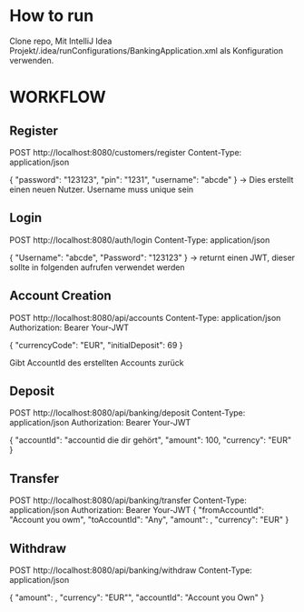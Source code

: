 # How to run
Clone repo, Mit IntelliJ Idea Projekt/.idea/runConfigurations/BankingApplication.xml als Konfiguration verwenden.


# WORKFLOW

## Register
POST http://localhost:8080/customers/register
Content-Type: application/json

{
"password": "123123",
"pin": "1231",
"username": "abcde"
}
-> Dies erstellt einen neuen Nutzer. Username muss unique sein




## Login
POST http://localhost:8080/auth/login
Content-Type: application/json

{
"Username": "abcde",
"Password": "123123"
}
-> returnt einen JWT, dieser sollte in folgenden aufrufen verwendet werden



## Account Creation

POST http://localhost:8080/api/accounts
Content-Type: application/json
Authorization: Bearer Your-JWT

{
"currencyCode": "EUR",
"initialDeposit": 69
}

Gibt AccountId des erstellten Accounts zurück 

## Deposit


POST http://localhost:8080/api/banking/deposit
Content-Type: application/json
Authorization: Bearer Your-JWT

{
"accountId": "accountid die dir gehört",
"amount": 100,
"currency": "EUR"
}


## Transfer


POST http://localhost:8080/api/banking/transfer
Content-Type: application/json
Authorization: Bearer Your-JWT
{
"fromAccountId": "Account you owm",
"toAccountId": "Any",
"amount": ,
"currency": "EUR"
}


## Withdraw

POST http://localhost:8080/api/banking/withdraw
Content-Type: application/json

{
"amount": ,
"currency": "EUR"",
"accountId": "Account you Own"
}
